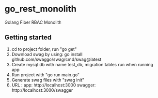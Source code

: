 # go_rest_monolith

Golang Fiber RBAC Monolith


## Getting started

1. cd to project folder, run "go get"
2. Download swag by using: go install github.com/swaggo/swag/cmd/swag@latest
3. Create mysql db with name test_db, migration tables run when running app
4. Run project with "go run main.go"
5. Generate swag files with "swag init"
6. URL :
	app: http://localhost:3000
	swagger: http://localhost:3000/swagger

